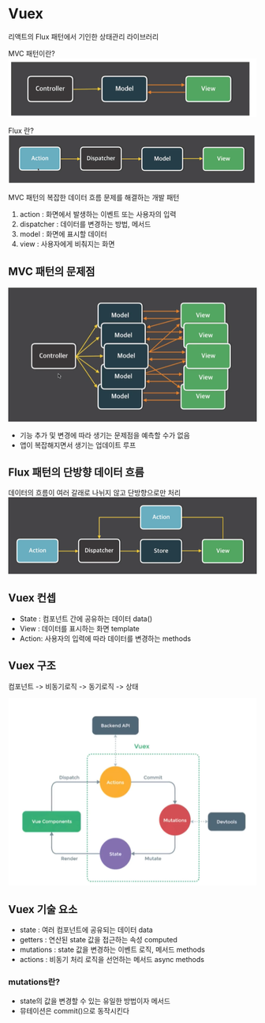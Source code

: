 # Vuex
리액트의 Flux 패턴에서 기인한 상태관리 라이브러리

MVC 패턴이란?
<img src = "./src/assets/MVC패턴.png">


Flux 란?
<img src = "./src/assets/flux패턴.png">

MVC 패턴의 복잡한 데이터 흐름 문제를 해결하는 개발 패턴
1. action : 화면에서 발생하는 이벤트 또는 사용자의 입력
2. dispatcher : 데이터를 변경하는 방법, 메서드
3. model : 화면에 표시할 데이터
4. view : 사용자에게 비춰지는 화면


## MVC 패턴의 문제점
<img src = "./src/assets/MVC문제점.png">

- 기능 추가 및 변경에 따라 생기는 문제점을 예측할 수가 없음
- 앱이 복잡해지면서 생기는 업데이트 루프


## Flux 패턴의 단방향 데이터 흐름
데이터의 흐름이 여러 갈래로 나뉘지 않고 단방향으로만 처리
<img src = "./src/assets/Flux패턴데이터흐름.png">


## Vuex 컨셉
- State : 컴포넌트 간에 공유하는 데이터 data()
- View  : 데이터를 표시하는 화면 template
- Action: 사용자의 입력에 따라 데이터를 변경하는 methods


## Vuex 구조
컴포넌트 -> 비동기로직 -> 동기로직 -> 상태

<img src = "./src/assets/Vuex 구조.png">

## Vuex 기술 요소
- state : 여러 컴포넌트에 공유되는 데이터 data
- getters : 연산된 state 값을 접근하는 속성 computed
- mutations : state 값을 변경하는 이벤트 로직, 메서드 methods
- actions : 비동기 처리 로직을 선언하는 메서드 async methods

### mutations란?
- state의 값을 변경할 수 있는 유일한 방법이자 메서드
- 뮤테이션은 commit()으로 동작시킨다

